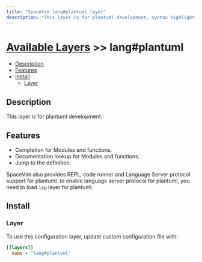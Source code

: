 ```yaml
---
title: "SpaceVim lang#plantuml layer"
description: "This layer is for plantuml development, syntax highlighting for plantuml file."
---
```


# [Available Layers](../../) >> lang#plantuml

<!-- vim-markdown-toc GFM -->

- [Description](#description)
- [Features](#features)
- [Install](#install)
  - [Layer](#layer)

<!-- vim-markdown-toc -->

## Description

This layer is for plantuml development.

## Features

- Completion for Modules and functions.
- Documentation lookup for Modules and functions.
- Jump to the definition.

SpaceVim also provides REPL, code runner and Language Server protocol support for plantuml. to enable language server protocol
for plantuml, you need to load `lsp` layer for plantuml.

## Install

### Layer

To use this configuration layer, update custom configuration file with:

```toml
[[layers]]
  name = "lang#plantuml"
```
